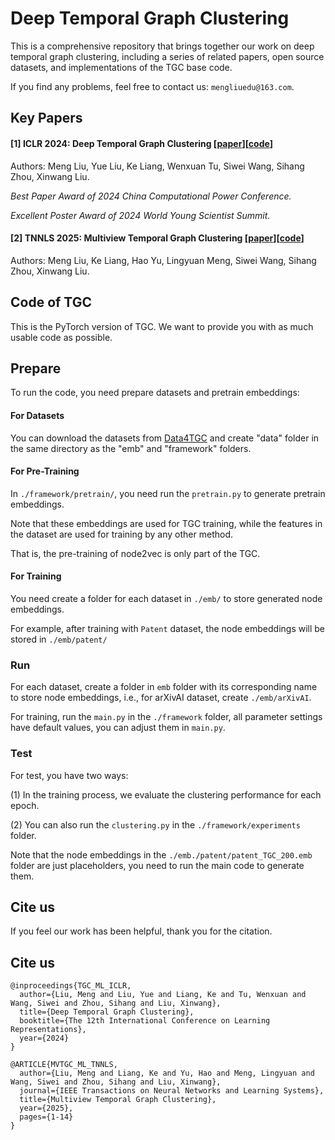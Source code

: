# Deep Temporal Graph Clustering

This is a comprehensive repository that brings together our work on deep temporal graph clustering, including a series of related papers, open source datasets, and implementations of the TGC base code.

If you find any problems, feel free to contact us: ```mengliuedu@163.com```.

## Key Papers

#### [1] ICLR 2024: Deep Temporal Graph Clustering [[paper](https://arxiv.org/abs/2305.10738)][[code](https://github.com/MGitHubL/Deep-Temporal-Graph-Clustering)]

Authors: Meng Liu, Yue Liu, Ke Liang, Wenxuan Tu, Siwei Wang, Sihang Zhou, Xinwang Liu.

*Best Paper Award of 2024 China Computational Power Conference.*

*Excellent Poster Award of 2024 World Young Scientist Summit.*

#### [2] TNNLS 2025: Multiview Temporal Graph Clustering [[paper](https://ieeexplore.ieee.org/document/11079275)][[code](https://github.com/MGitHubL/MVTGC)]

Authors: Meng Liu, Ke Liang, Hao Yu, Lingyuan Meng, Siwei Wang, Sihang Zhou, Xinwang Liu.

## Code of TGC

This is the PyTorch version of TGC. We want to provide you with as much usable code as possible.

## Prepare

To run the code, you need prepare datasets and pretrain embeddings:

#### For Datasets

You can download the datasets from [Data4TGC](https://github.com/MGitHubL/Data4TGC) and create "data" folder in the same directory as the "emb" and "framework" folders.

#### For Pre-Training

In ```./framework/pretrain/```, you need run the ```pretrain.py``` to generate pretrain embeddings.

Note that these embeddings are used for TGC training, while the features in the dataset are used for training by any other method.

That is, the pre-training of node2vec is only part of the TGC.

#### For Training

You need create a folder for each dataset in ```./emb/``` to store generated node embeddings.

For example, after training with `Patent` dataset, the node embeddings will be stored in ```./emb/patent/```


### Run

For each dataset, create a folder in ```emb``` folder with its corresponding name to store node embeddings, i.e., for arXivAI dataset, create ```./emb/arXivAI```.

For training, run the ```main.py``` in the ```./framework``` folder, all parameter settings have default values, you can adjust them in ```main.py```.

### Test

For test, you have two ways:

(1) In the training process, we evaluate the clustering performance for each epoch.

(2) You can also run the ```clustering.py``` in the ```./framework/experiments``` folder.

Note that the node embeddings in the ```./emb./patent/patent_TGC_200.emb``` folder are just placeholders, you need to run the main code to generate them.


## Cite us

If you feel our work has been helpful, thank you for the citation.

## Cite us

```
@inproceedings{TGC_ML_ICLR,
  author={Liu, Meng and Liu, Yue and Liang, Ke and Tu, Wenxuan and Wang, Siwei and Zhou, Sihang and Liu, Xinwang},
  title={Deep Temporal Graph Clustering},
  booktitle={The 12th International Conference on Learning Representations},
  year={2024}
}

@ARTICLE{MVTGC_ML_TNNLS,
  author={Liu, Meng and Liang, Ke and Yu, Hao and Meng, Lingyuan and Wang, Siwei and Zhou, Sihang and Liu, Xinwang},
  journal={IEEE Transactions on Neural Networks and Learning Systems}, 
  title={Multiview Temporal Graph Clustering}, 
  year={2025},
  pages={1-14}
}
```
